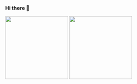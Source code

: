 ### Hi there 👋

<!--
**esthor/esthor** is a ✨ _special_ ✨ repository because its `README.md` (this file) appears on your GitHub profile.

Here are some ideas to get you started:

- 🔭 I’m currently working on ...
- 🌱 I’m currently learning ...
- 👯 I’m looking to collaborate on ...
- 🤔 I’m looking for help with ...
- 💬 Ask me about ...
- 📫 How to reach me: ...
- 😄 Pronouns: ...
- ⚡ Fun fact: ...
-->
<!--
[![esthor's GitHub stats-Dark](https://github-readme-stats-one-iota.vercel.app/api?username=esthor&show_icons=true&rank_icon=percentile&include_all_commits=true&hide=contribs&theme=dracula#gh-dark-mode-only)](https://github.com/esthor/github-readme-stats#gh-dark-mode-only)
[![esthor's GitHub stats-Light](https://github-readme-stats-one-iota.vercel.app/api?username=esthor&show_icons=true&rank_icon=percentile&include_all_commits=true&hide=contribs&theme=default#gh-light-mode-only)](https://github.com/esthor/github-readme-stats#gh-light-mode-only)
-->
<!--
![Top Langs](https://github-readme-stats-one-iota.vercel.app/api/top-langs/?username=esthor&layout=compact&langs_count=10&hide=html,css&size_weight=0.5&count_weight=0.5&theme=dracula#gh-dark-mode-only)
-->
<!--
<a href="https://github.com/esthor/github-readme-stats">
  <img height=200 align="center" src="https://github-readme-stats-one-iota.vercel.app/api?username=esthor&show_icons=true&rank_icon=percentile&include_all_commits=true&hide=contribs&theme=dracula#gh-dark-mode-only" />
</a>
<a href="https://github.com/esthor/github-readme-stats">
  <img height=200 align="center" src="https://github-readme-stats-one-iota.vercel.app/api/top-langs/?username=esthor&layout=compact&langs_count=10&hide=html,css&size_weight=0.5&count_weight=0.5&theme=dracula#gh-dark-mode-only" />
</a>
-->

<!-- Git stats -->
<picture>
  <source
    srcset="https://github-readme-stats-one-iota.vercel.app/api?username=esthor&show_icons=true&rank_icon=percentile&include_all_commits=true&hide=contribs&theme=dracula"
    media="(prefers-color-scheme: dark)"
  />
  <source
    srcset="https://github-readme-stats-one-iota.vercel.app/api?username=esthor&show_icons=true&rank_icon=percentile&include_all_commits=true&hide=contribs&theme=default#"
    media="(prefers-color-scheme: light), (prefers-color-schema: no-preference)"
  />
  <img height=200 src="https://github-readme-stats-one-iota.vercel.app/api?username=esthor&show_icons=true&rank_icon=percentile&include_all_commits=true&hide=contribs" />
</picture>


<!-- Language stats -->
<picture>
  <source
    srcset="https://github-readme-stats-one-iota.vercel.app/api/top-langs/?username=esthor&layout=compact&langs_count=10&hide=html,css&size_weight=0.5&count_weight=0.5&theme=dracula"
    media="(prefers-color-scheme: dark)"
  />
  <source
    srcset="https://github-readme-stats-one-iota.vercel.app/api/top-langs/?username=esthor&layout=compact&langs_count=10&hide=html,css&size_weight=0.5&count_weight=0.5&theme=default"
    media="(prefers-color-scheme: light), (prefers-color-schema: no-preference)"
  />
  <img height=200 src="https://github-readme-stats-one-iota.vercel.app/api/top-langs/?username=esthor&layout=compact&langs_count=10&hide=html,css&size_weight=0.5&count_weight=0.5" />
</picture>








  
